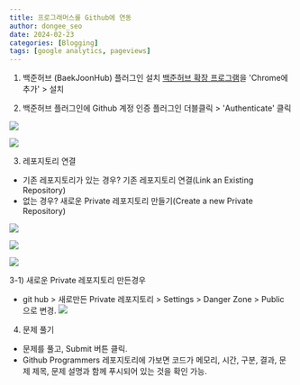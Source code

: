 ```yaml
---
title: 프로그래머스를 Github에 연동
author: dongee_seo
date: 2024-02-23
categories: [Blogging]
tags: [google analytics, pageviews]
---
```


1. 백준허브 (BaekJoonHub) 플러그인 설치
   [백준허브 확장 프로그램](https://chromewebstore.google.com/detail/%EB%B0%B1%EC%A4%80%ED%97%88%EB%B8%8Cbaekjoonhub/ccammcjdkpgjmcpijpahlehmapgmphmk?hl=ko&pli=1)을 'Chrome에 추가' > 설치

2. 백준허브 플러그인에 Github 계정 인증
   플러그인 더블클릭 > 'Authenticate' 클릭

![](https://velog.velcdn.com/images/seod0209/post/54b763d9-1820-48d1-944b-3e4cf1f24443/image.png)

![](https://velog.velcdn.com/images/seod0209/post/92486cb5-e609-43dc-b7c9-4728a5a3f7d0/image.png)

3. 레포지토리 연결

- 기존 레포지토리가 있는 경우? 기존 레포지토리 연결(Link an Existing Repository)
- 없는 경우? 새로운 Private 레포지토리 만들기(Create a new Private Repository)

![](https://velog.velcdn.com/images/seod0209/post/4938d773-a067-42f0-8dfa-29e885f9f110/image.png)

![](https://velog.velcdn.com/images/seod0209/post/bdc67acd-8540-46de-a213-34727ab1e6c9/image.png)

![](https://velog.velcdn.com/images/seod0209/post/99f6c9e4-3e5d-4b04-9849-fde8d5336cc2/image.png)

3-1) 새로운 Private 레포지토리 만든경우

- git hub > 새로만든 Private 레포지토리 > Settings > Danger Zone > Public 으로 변경.
  ![](https://velog.velcdn.com/images/seod0209/post/adfa5563-2caf-4e1c-bc76-72621677e100/image.png)

4. 문제 풀기

- 문제를 풀고, Submit 버튼 클릭.
- Github Programmers 레포지토리에 가보면 코드가 메모리, 시간, 구분, 결과, 문제 제목, 문제 설명과 함께 푸시되어 있는 것을 확인 가능.
